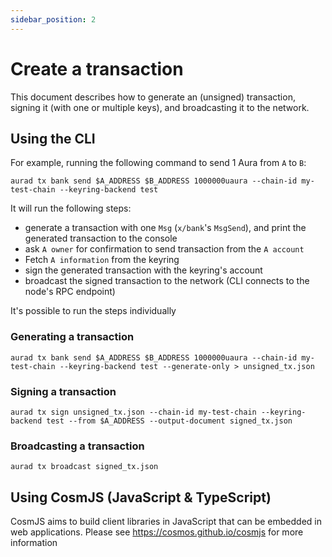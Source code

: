 ```yaml
---
sidebar_position: 2
---
```

# Create a transaction
This document describes how to generate an (unsigned) transaction, signing it (with one or multiple keys), and broadcasting it to the network.

## Using the CLI 
For example, running the following command to send 1 Aura from `A` to `B`:
```
aurad tx bank send $A_ADDRESS $B_ADDRESS 1000000uaura --chain-id my-test-chain --keyring-backend test
```
It will run the following steps:
- generate a transaction with one `Msg` (`x/bank`'s `MsgSend`), and print the generated transaction to the console
- ask `A owner` for confirmation to send transaction from the `A account`
- Fetch `A information` from the keyring 
- sign the generated transaction with the keyring's account
- broadcast the signed transaction to the network (CLI connects to the node's RPC endpoint)

It's possible to run the steps individually

### Generating a transaction
```
aurad tx bank send $A_ADDRESS $B_ADDRESS 1000000uaura --chain-id my-test-chain --keyring-backend test --generate-only > unsigned_tx.json 
```

### Signing a transaction
```
aurad tx sign unsigned_tx.json --chain-id my-test-chain --keyring-backend test --from $A_ADDRESS --output-document signed_tx.json
```

### Broadcasting a transaction
```
aurad tx broadcast signed_tx.json
```

## Using CosmJS (JavaScript & TypeScript)
CosmJS aims to build client libraries in JavaScript that can be embedded in web applications. Please see https://cosmos.github.io/cosmjs for more information